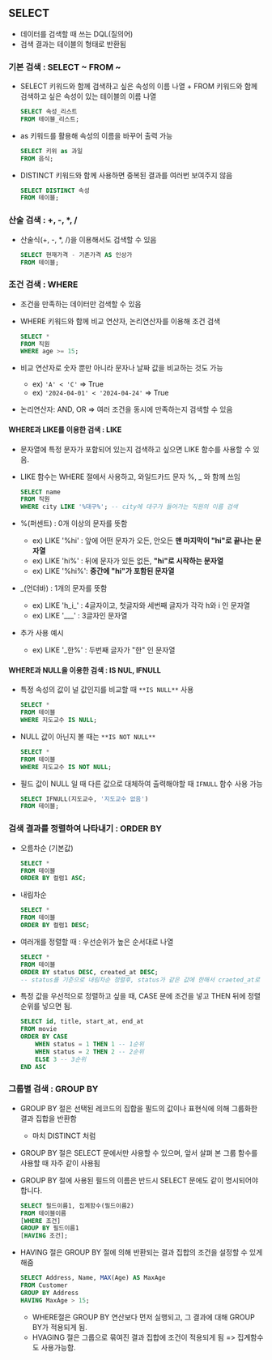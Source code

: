 ## SELECT
- 데이터를 검색할 때 쓰는 DQL(질의어)  
- 검색 결과는 테이블의 형태로 반환됨  
### 기본 검색 : SELECT ~ FROM ~
- SELECT 키워드와 함께 검색하고 싶은 속성의 이름 나열 + FROM 키워드와 함께 검색하고 싶은 속성이 있는 테이블의 이름 나열  
    ```sql
    SELECT 속성_리스트
    FROM 테이블_리스트;
    ```
- as 키워드를 활용해 속성의 이름을 바꾸어 출력 가능  
    ```sql
    SELECT 키위 as 과일
    FROM 음식;
    ```
- DISTINCT 키워드와 함께 사용하면 중복된 결과를 여러번 보여주지 않음  
    ```sql
    SELECT DISTINCT 속성
    FROM 테이블;
    ```
### 산술 검색 : +, -, *, /
- 산술식(+, -, *, /)을 이용해서도 검색할 수 있음  
    ```sql
    SELECT 현재가격 - 기존가격 AS 인상가
    FROM 테이블;
    ```
### 조건 검색 : WHERE
- 조건을 만족하는 데이터만 검색할 수 있음  
- WHERE 키워드와 함께 비교 연산자, 논리연산자를 이용해 조건 검색  
    ```sql
    SELECT *
    FROM 직원
    WHERE age >= 15;
    ```

- 비교 연산자로 숫자 뿐만 아니라 문자나 날짜 값을 비교하는 것도 가능  
    - ex) `'A' < 'C'`                   => True
    - ex) `'2024-04-01' < '2024-04-24'` => True

- 논리연산자: AND, OR => 여러 조건을 동시에 만족하는지 검색할 수 있음  

#### WHERE과 LIKE를 이용한 검색 : LIKE
- 문자열에 특정 문자가 포함되어 있는지 검색하고 싶으면 LIKE 함수를 사용할 수 있음.  
- LIKE 함수는 WHERE 절에서 사용하고, 와일드카드 문자 %, _ 와 함께 쓰임  
    ```sql
    SELECT name
    FROM 직원
    WHERE city LIKE '%대구%'; -- city에 대구가 들어가는 직원의 이름 검색
    ```

- %(퍼센트) : 0개 이상의 문자를 뜻함  
    - ex) LIKE '%hi' : 앞에 어떤 문자가 오든, 안오든 **맨 마지막이 "hi"로 끝나는 문자열**  
    - ex) LIKE 'hi%' : 뒤에 문자가 있든 없든, **"hi"로 시작하는 문자열**  
    - ex) LIKE '%hi%': **중간에 "hi"가 포함된 문자열**  
- _(언더바) : 1개의 문자를 뜻함  
    - ex) LIKE 'h_i_' : 4글자이고, 첫글자와 세번째 글자가 각각 h와 i 인 문자열  
    - ex) LIKE '___'  : 3글자인 문자열  

- 추가 사용 예시
    - ex) LIKE '_한%' : 두번째 글자가 "한" 인 문자열  

#### WHERE과 NULL을 이용한 검색 : IS NUL, IFNULL
- 특정 속성의 값이 널 값인지를 비교할 때 `**IS NULL**` 사용
    ```sql
    SELECT * 
    FROM 테이블
    WHERE 지도교수 IS NULL;
    ```
- NULL 값이 아닌지 볼 때는 `**IS NOT NULL**`
    ```sql
    SELECT * 
    FROM 테이블
    WHERE 지도교수 IS NOT NULL;

- 필드 값이 NULL 일 때 다른 값으로 대체하여 출력해야할 때 `IFNULL` 함수 사용 가능
    ```sql
    SELECT IFNULL(지도교수, '지도교수 없음')
    FROM 테이블;
    ```

### 검색 결과를 정렬하여 나타내기 : ORDER BY
- 오름차순 (기본값)
    ```sql
    SELECT *
    FROM 테이블
    ORDER BY 컬럼1 ASC;
    ```
- 내림차순
    ```sql
    SELECT *
    FROM 테이블
    ORDER BY 컬럼1 DESC;
    ```
- 여러개를 정렬할 때 : 우선순위가 높은 순서대로 나열
    ```sql
    SELECT *
    FROM 테이블
    ORDER BY status DESC, created_at DESC;
    -- status를 기준으로 내림차순 정렬후, status가 같은 값에 한해서 craeted_at로 내림차순 정렬
    ```
- 특정 값을 우선적으로 정렬하고 싶을 때, CASE 문에 조건을 넣고 THEN 뒤에 정렬 순위를 넣으면 됨.
    ```sql
    SELECT id, title, start_at, end_at
    FROM movie
    ORDER BY CASE
        WHEN status = 1 THEN 1 -- 1순위 
        WHEN status = 2 THEN 2 -- 2순위
        ELSE 3 -- 3순위
    END ASC
    ```

### 그룹별 검색 : GROUP BY
- GROUP BY 절은 선택된 레코드의 집합을 필드의 값이나 표현식에 의해 그룹화한 결과 집합을 반환함
    - 마치 DISTINCT 처럼
- GROUP BY 절은 SELECT 문에서만 사용할 수 있으며, 앞서 살펴 본 그룹 함수를 사용할 때 자주 같이 사용됨

- GROUP BY 절에 사용된 필드의 이름은 반드시 SELECT 문에도 같이 명시되어야 합니다.
    ```sql
    SELECT 필드이름1, 집계함수(필드이름2)
    FROM 테이블이름
    [WHERE 조건]
    GROUP BY 필드이름1
    [HAVING 조건];
    ````
- HAVING 절은 GROUP BY 절에 의해 반환되는 결과 집합의 조건을 설정할 수 있게 해줌
    ```sql
    SELECT Address, Name, MAX(Age) AS MaxAge
    FROM Customer
    GROUP BY Address
    HAVING MaxAge > 15;
    ```
    - WHERE절은 GROUP BY 연산보다 먼저 실행되고, 그 결과에 대해 GROUP BY가 적용되게 됨.
    - HVAGING 절은 그룹으로 묶여진 결과 집합에 조건이 적용되게 됨 => 집계함수도 사용가능함.
